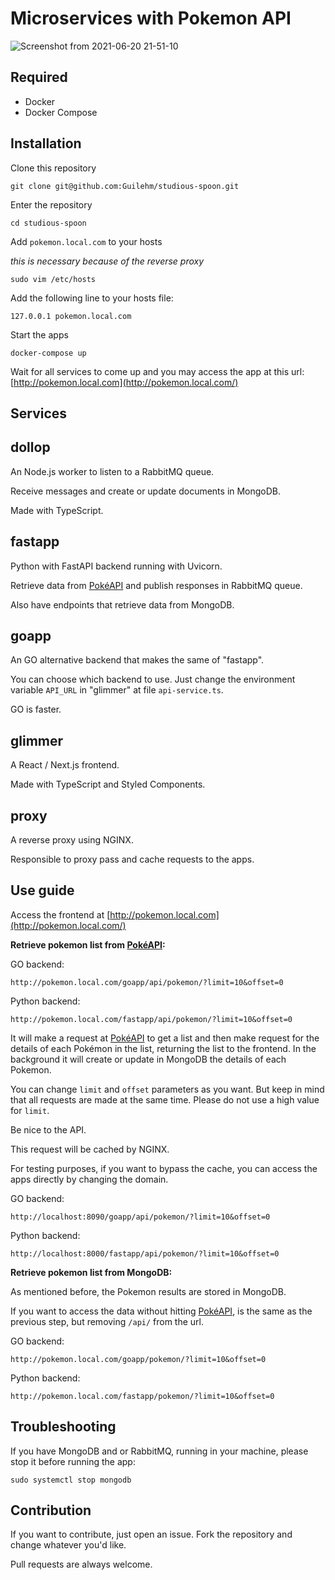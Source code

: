 # Microservices with Pokemon API
![Screenshot from 2021-06-20 21-51-10](https://user-images.githubusercontent.com/33688752/122693771-acc80a00-d211-11eb-8058-012d4dc7816a.png)
## Required
* Docker
* Docker Compose

## Installation

Clone this repository

    git clone git@github.com:Guilehm/studious-spoon.git

Enter the repository

    cd studious-spoon

Add `pokemon.local.com` to your hosts

*this is necessary because of the reverse proxy*

    sudo vim /etc/hosts

Add the following line to your hosts file:

`127.0.0.1 pokemon.local.com`


Start the apps

    docker-compose up

Wait for all services to come up and you may access the app at this url: [http://pokemon.local.com](http://pokemon.local.com/)



## Services

## dollop

An Node.js worker to listen to a RabbitMQ queue.

Receive messages and create or update documents in MongoDB.

Made with TypeScript.


## fastapp

Python with FastAPI backend running with Uvicorn.

Retrieve data from [PokéAPI](https://pokeapi.co/) and publish responses in RabbitMQ queue.

Also have endpoints that retrieve data from MongoDB.


## goapp

An GO alternative backend that makes the same of "fastapp".

You can choose which backend to use.
Just change the environment variable `API_URL` in "glimmer" at file `api-service.ts`.

GO is faster.


## glimmer

A React / Next.js frontend.

Made with TypeScript and Styled Components.


## proxy

A reverse proxy using NGINX.

Responsible to proxy pass and cache requests to the apps.



## Use guide

Access the frontend at [http://pokemon.local.com](http://pokemon.local.com/)

**Retrieve pokemon list from [PokéAPI](https://pokeapi.co/):**

GO backend:
```
http://pokemon.local.com/goapp/api/pokemon/?limit=10&offset=0
```

Python backend:
```
http://pokemon.local.com/fastapp/api/pokemon/?limit=10&offset=0
```

It will make a request at [PokéAPI](https://pokeapi.co/) to get a list and then make request for the details of each Pokémon in the list, returning the list to the frontend. In the background it will create or update in MongoDB the details of each Pokemon.


You can change `limit` and `offset` parameters as you want.
But keep in mind that all requests are made at the same time. Please do not use a high value for `limit`.

Be nice to the API.

This request will be cached by NGINX.

For testing purposes, if you want to bypass the cache, you can access the apps directly by changing the domain.

GO backend:
```
http://localhost:8090/goapp/api/pokemon/?limit=10&offset=0
```

Python backend:
```
http://localhost:8000/fastapp/api/pokemon/?limit=10&offset=0
```

**Retrieve pokemon list from MongoDB:**

As mentioned before, the Pokemon results are stored in MongoDB.

If you want to access the data without hitting [PokéAPI](https://pokeapi.co/), is the same as the previous step, but removing `/api/` from the url.

GO backend:
```
http://pokemon.local.com/goapp/pokemon/?limit=10&offset=0
```

Python backend:
```
http://pokemon.local.com/fastapp/pokemon/?limit=10&offset=0
```

## Troubleshooting

If you have MongoDB and or RabbitMQ, running in your machine, please stop it before running the app:

    sudo systemctl stop mongodb


## Contribution
If you want to contribute, just open an issue.
Fork the repository and change whatever you'd like.

Pull requests are always welcome.
